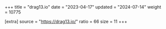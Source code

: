 +++
title = "drag13.io"
date = "2023-04-17"
updated = "2024-07-14"
weight = 10775

[extra]
source = "https://drag13.io/"
ratio = 66
size = 11
+++
